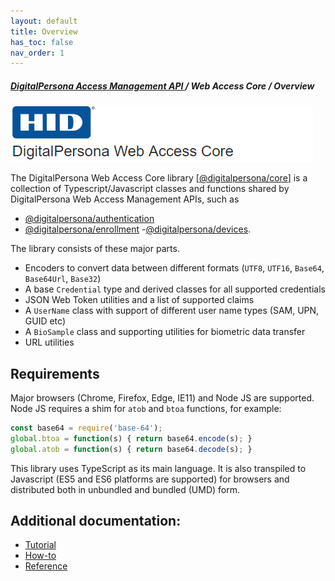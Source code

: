 ```yaml
---
layout: default
title: Overview
has_toc: false
nav_order: 1  
---
```

##### [DigitalPersona Access Management API ](https://hidglobal.github.io/digitalpersona-access-management-api/)/ Web Access Core / Overview  
![](assets/HID-DPAM-Core.png)  

The DigitalPersona Web Access Core library
[[@digitalpersona/core](https://www.npmjs.com/package/@digitalpersona/core)]
is a collection of Typescript/Javascript classes and functions shared by
DigitalPersona Web Access Management APIs, such as  

- [@digitalpersona/authentication](https://www.npmjs.com/package/@digitalpersona/authentication)  
- [@digitalpersona/enrollment](https://www.npmjs.com/package/@digitalpersona/enrollment)
-[@digitalpersona/devices](https://www.npmjs.com/package/@digitalpersona/devices).

The library consists of these major parts.

* Encoders to convert data between different formats (`UTF8`, `UTF16`, `Base64`, `Base64Url`, `Base32`)
* A base `Credential` type and derived classes for all supported credentials
* JSON Web Token utilities and a list of supported claims
* A `UserName` class with support of different user name types (SAM, UPN, GUID etc)
* A `BioSample` class and supporting utilities for biometric data transfer
* URL utilities

## Requirements

Major browsers (Chrome, Firefox, Edge, IE11) and Node JS are supported.
Node JS requires a shim for `atob` and `btoa` functions, for example:

```js
const base64 = require('base-64');
global.btoa = function(s) { return base64.encode(s); }
global.atob = function(s) { return base64.decode(s); }
```

This library uses TypeScript as its main language.
It is also transpiled to Javascript (ES5 and ES6 platforms are supported) for browsers and distributed both in unbundled and bundled (UMD) form.

## Additional documentation:

* [Tutorial](./tutorial.md)
* [How-to](./how-to.md)
* [Reference](./reference.md)
